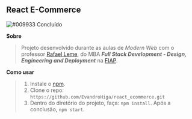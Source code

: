 ## React E-Commerce
![#009933](https://via.placeholder.com/15/009933/000000?text=+) Concluído

**Sobre**
> Projeto desenvolvido durante as aulas de *Modern Web* com o professor [Rafael Leme](http://github.com/rafanleme/), do MBA ***Full Stack Development - Design, Engineering and Deployment*** na [FIAP](https://www.fiap.com.br/).

**Como usar**
> 1. Instale o [npm](https://docs.npmjs.com/downloading-and-installing-node-js-and-npm).
> 2. Clone o repo: `https://github.com/EvandroHiga/react_ecommerce.git`
> 3. Dentro do diretório do projeto, faça: `npm install`. Após a conclusão, `npm start`.
